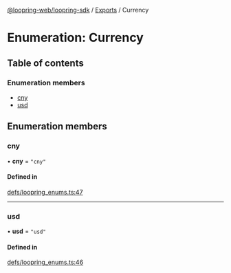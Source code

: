 [@loopring-web/loopring-sdk](../README.md) / [Exports](../modules.md) / Currency

# Enumeration: Currency

## Table of contents

### Enumeration members

- [cny](Currency.md#cny)
- [usd](Currency.md#usd)

## Enumeration members

### cny

• **cny** = `"cny"`

#### Defined in

[defs/loopring_enums.ts:47](https://github.com/Loopring/loopring_sdk/blob/b7df545/src/defs/loopring_enums.ts#L47)

___

### usd

• **usd** = `"usd"`

#### Defined in

[defs/loopring_enums.ts:46](https://github.com/Loopring/loopring_sdk/blob/b7df545/src/defs/loopring_enums.ts#L46)
